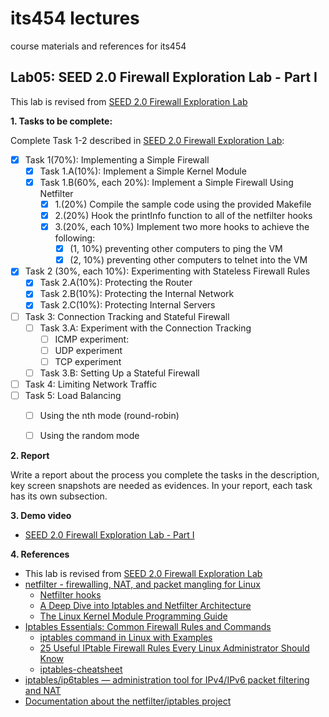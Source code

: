 # its454 lectures

course materials and references for its454

## Lab05: SEED 2.0 Firewall Exploration Lab - Part I

This lab is revised from [SEED 2.0 Firewall Exploration Lab](https://seedsecuritylabs.org/Labs_20.04/Networking/Firewall/)

**1. Tasks to be complete:**

Complete Task 1-2 described in [SEED 2.0 Firewall Exploration Lab](./refs/Firewall.pdf):

- [x] Task 1(70%): Implementing a Simple Firewall
  - [x] Task 1.A(10%): Implement a Simple Kernel Module
  - [x] Task 1.B(60%, each 20%): Implement a Simple Firewall Using Netfilter
    - [x] 1.(20%) Compile the sample code using the provided Makefile
    - [x] 2.(20%) Hook the printInfo function to all of the netfilter hooks
    - [x] 3.(20%, each 10%) Implement two more hooks to achieve the following:
      - [x] (1, 10%) preventing other computers to ping the VM
      - [x] (2, 10%) preventing other computers to telnet into the VM
- [x] Task 2 (30%, each 10%): Experimenting with Stateless Firewall Rules
  - [x] Task 2.A(10%): Protecting the Router
  - [x] Task 2.B(10%): Protecting the Internal Network
  - [x] Task 2.C(10%): Protecting Internal Servers
- [ ] Task 3: Connection Tracking and Stateful Firewall
  - [ ] Task 3.A: Experiment with the Connection Tracking
    - [ ] ICMP experiment:
    - [ ] UDP experiment
    - [ ] TCP experiment
  - [ ] Task 3.B: Setting Up a Stateful Firewall
- [ ] Task 4: Limiting Network Traffic
- [ ] Task 5: Load Balancing
  - [ ] Using the nth mode (round-robin)
  - [ ] Using the random mode


**2. Report**

Write a report about the process you complete the tasks in the description, key screen snapshots are needed as evidences. In your report, each task has its own subsection.


**3. Demo video**
* [SEED 2.0 Firewall Exploration Lab - Part I](https://youtu.be/kUytcBHaLHs)

**4. References**
* This lab is revised from [SEED 2.0 Firewall Exploration Lab](https://seedsecuritylabs.org/Labs_20.04/Networking/Firewall/)
* [netfilter - firewalling, NAT, and packet mangling for Linux](https://www.netfilter.org/) 
  * [Netfilter hooks](https://wiki.nftables.org/wiki-nftables/index.php/Netfilter_hooks)
  * [A Deep Dive into Iptables and Netfilter Architecture](https://www.digitalocean.com/community/tutorials/a-deep-dive-into-iptables-and-netfilter-architecture)
  * [The Linux Kernel Module Programming Guide](https://sysprog21.github.io/lkmpg/)  
* [Iptables Essentials: Common Firewall Rules and Commands](https://www.digitalocean.com/community/tutorials/iptables-essentials-common-firewall-rules-and-commands)
  * [iptables command in Linux with Examples](https://www.geeksforgeeks.org/iptables-command-in-linux-with-examples/)
  * [25 Useful IPtable Firewall Rules Every Linux Administrator Should Know](https://www.tecmint.com/linux-iptables-firewall-rules-examples-commands/)
  * [iptables-cheatsheet](https://gist.github.com/mcastelino/c38e71eb0809d1427a6650d843c42ac2)
* [iptables/ip6tables — administration tool for IPv4/IPv6 packet filtering and NAT](http://manpages.ubuntu.com/manpages/focal/man8/iptables.8.html)
* [Documentation about the netfilter/iptables project](https://www.netfilter.org/documentation/)